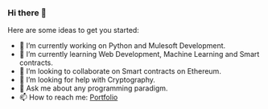 ### Hi there 👋

Here are some ideas to get you started:

- 🔭 I’m currently working on Python and Mulesoft Development.
- 🌱 I’m currently learning Web Development, Machine Learning and Smart contracts.
- 👯 I’m looking to collaborate on Smart contracts on Ethereum.
- 🤔 I’m looking for help with Cryptography.
- 💬 Ask me about any programming paradigm.
- 📫 How to reach me: [Portfolio](https://abhi0642.github.io/Portfolio/)
